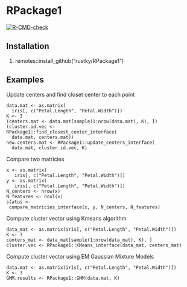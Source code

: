 # RPackage1
  <!-- badges: start -->
  [![R-CMD-check](https://github.com/rustky/RPackage1/workflows/R-CMD-check/badge.svg)](https://github.com/rustky/RPackage1/actions)
  <!-- badges: end -->

## Installation 
1. remotes::install_github(“rustky/RPackage1”)

## Examples
Update centers and find closet center to each point 
```
data.mat <- as.matrix(
  iris[, c("Petal.Length", "Petal.Width")])
K <- 3
(centers.mat <- data.mat[sample(1:nrow(data.mat), K), ])
(cluster.id.vec <-
RPackage1::find_closest_center_interface(
  data.mat, centers.mat))
new.centers.mat <- RPackage1::update_centers_interface(
  data.mat, cluster.id.vec, K)
 ```
 
Compare two matricies
 ```
x <- as.matrix(
    iris[, c("Petal.Length", "Petal.Width")])
y <- as.matrix(
    iris[, c("Petal.Length", "Petal.Width")])
N_centers <- nrow(x)
N_features <- ncol(x)
status <- 
  compare_matricies_interface(x, y, N_centers, N_features)
  ```
  
  Compute cluster vector using Kmeans algorithm
  
 ```
data_mat <- as.matrix(iris[, c("Petal.Length", "Petal.Width")])
K <- 3
centers_mat <- data_mat[sample(1:nrow(data_mat), K), ]
cluster.vec <- RPackage1::KMeans_interface(data_mat, centers_mat)
```

Compute cluster vector using EM Gaussian Mixture Models
```
data.mat <- as.matrix(iris[, c("Petal.Length", "Petal.Width")])
K <- 3
GMM.results <- RPackage1::GMM(data.mat, K)
```
